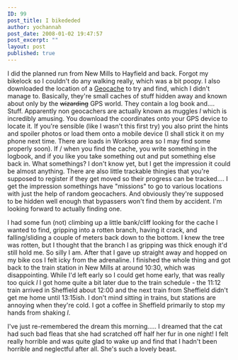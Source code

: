 ```yaml
---
ID: 99
post_title: I bikededed
author: yochannah
post_date: 2008-01-02 19:47:57
post_excerpt: ""
layout: post
published: true
---
```

I did the planned run from New Mills to Hayfield and back. Forgot my bikelock so I couldn't do any walking really, which was a bit poopy. I also downloaded the location of a <a href="http://www.geocaching.com/">Geocache</a> to try and find, which I didn't manage to. Basically, they're small caches of stuff hidden away and known about only by the <span style="text-decoration:line-through">wizarding</span> GPS world. They contain a log book and.... Stuff. Apparently non geocachers are actually known as muggles *l* which is incredibly amusing. You download the coordinates onto your GPS device to locate it. If you're sensible (like I wasn't this first try) you also print the hints and spoiler photos or load them onto a mobile device (I shall stick it on my phone next time. There are loads in Worksop area so I may find some properly soon). If / when you find the cache, you write something in the logbook, and if you like you take something out and put something else back in. What somethings? I don't know yet, but I get the impression it could be almost anything. There are also little trackable thingies that you're supposed to register if they get moved so their progress can be tracked.... I get the impression somethings have "missions" to go to various locations with just the help of random geocachers. And obviously they're supposed to be hidden well enough that bypassers won't find them by accident. I'm looking forward to actually finding one. 

I had some fun (not) climbing up a little bank/cliff looking for the cache I wanted to find, gripping into a rotten branch, having it crack, and falling/sliding a couple of meters back down to the bottom. I knew the tree was rotten, but I thought that the branch I as gripping was thick enough it'd still hold me. So silly I am. After that I gave up straight away and hopped on my bike cos I felt icky from the adrenaline.  I finished the whole thing and got back to the train station in New Mills at around 10:30, which was disappointing. While I'd left early so I could get home early, that was really too quick *l* I got home quite a bit later due to the train schedule - the 11:12 train arrived in Sheffield about 12:00 and the next train from Sheffield didn't get me home until 13:15ish. I don't mind sitting in trains, but stations are annoying when they're cold. I got a coffee in Sheffield primarily to stop my hands from shaking *l*.

I've just re-remembered the dream this morning..... I dreamed that the cat had such bad fleas that she had scratched off half her fur in one night! I felt really horrible and was quite glad to wake up and find that I hadn't been horrible and neglectful after all. She's such a lovely beast.